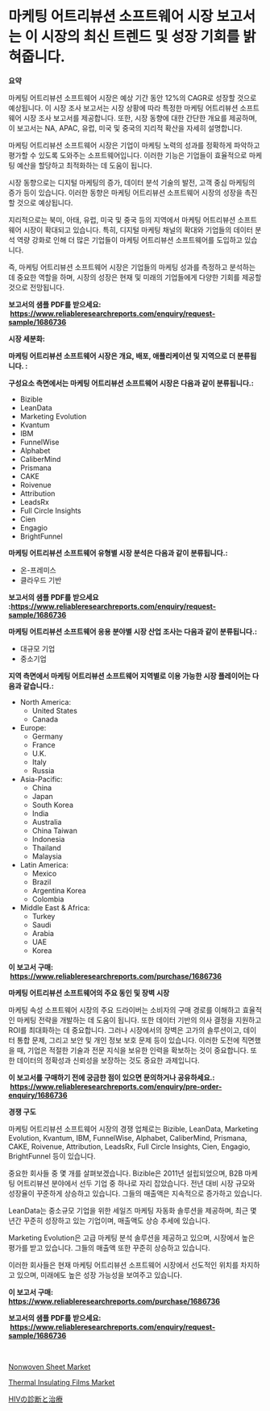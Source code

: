 <p><h1>마케팅 어트리뷰션 소프트웨어 시장 보고서는 이 시장의 최신 트렌드 및 성장 기회를 밝혀줍니다.</h1></p><p><strong>요약</strong></p>
<p><p>마케팅 어트리뷰션 소프트웨어 시장은 예상 기간 동안 12%의 CAGR로 성장할 것으로 예상됩니다. 이 시장 조사 보고서는 시장 상황에 따라 특정한 마케팅 어트리뷰션 소프트웨어 시장 조사 보고서를 제공합니다. 또한, 시장 동향에 대한 간단한 개요를 제공하며, 이 보고서는 NA, APAC, 유럽, 미국 및 중국의 지리적 확산을 자세히 설명합니다. </p><p>마케팅 어트리뷰션 소프트웨어 시장은 기업이 마케팅 노력의 성과를 정확하게 파악하고 평가할 수 있도록 도와주는 소프트웨어입니다. 이러한 기능은 기업들이 효율적으로 마케팅 예산을 할당하고 최적화하는 데 도움이 됩니다.</p><p>시장 동향으로는 디지털 마케팅의 증가, 데이터 분석 기술의 발전, 고객 중심 마케팅의 증가 등이 있습니다. 이러한 동향은 마케팅 어트리뷰션 소프트웨어 시장의 성장을 촉진할 것으로 예상됩니다.</p><p>지리적으로는 북미, 아태, 유럽, 미국 및 중국 등의 지역에서 마케팅 어트리뷰션 소프트웨어 시장이 확대되고 있습니다. 특히, 디지털 마케팅 채널의 확대와 기업들의 데이터 분석 역량 강화로 인해 더 많은 기업들이 마케팅 어트리뷰션 소프트웨어를 도입하고 있습니다.</p><p>즉, 마케팅 어트리뷰션 소프트웨어 시장은 기업들의 마케팅 성과를 측정하고 분석하는 데 중요한 역할을 하며, 시장의 성장은 현재 및 미래의 기업들에게 다양한 기회를 제공할 것으로 전망됩니다.</p></p>
<p><strong>보고서의 샘플 PDF를 받으세요: &nbsp;<a href="https://www.reliableresearchreports.com/enquiry/request-sample/1686736">https://www.reliableresearchreports.com/enquiry/request-sample/1686736</a></strong></p>
<p><strong>시장 세분화:</strong></p>
<p><strong> 마케팅 어트리뷰션 소프트웨어 시장은 개요, 배포, 애플리케이션 및 지역으로 더 분류됩니다. :</strong></p>
<p><strong>구성요소 측면에서는 마케팅 어트리뷰션 소프트웨어 시장은 다음과 같이 분류됩니다.:</strong></p>
<p><ul><li>Bizible</li><li>LeanData</li><li>Marketing Evolution</li><li>Kvantum</li><li>IBM</li><li>FunnelWise</li><li>Alphabet</li><li>CaliberMind</li><li>Prismana</li><li>CAKE</li><li>Roivenue</li><li>Attribution</li><li>LeadsRx</li><li>Full Circle Insights</li><li>Cien</li><li>Engagio</li><li>BrightFunnel</li></ul></p>
<p><strong> 마케팅 어트리뷰션 소프트웨어 유형별 시장 분석은 다음과 같이 분류됩니다.:</strong></p>
<p><ul><li>온-프레미스</li><li>클라우드 기반</li></ul></p>
<p><strong>보고서의 샘플 PDF를 받으세요 :<a href="https://www.reliableresearchreports.com/enquiry/request-sample/1686736">https://www.reliableresearchreports.com/enquiry/request-sample/1686736</a></strong></p>
<p><strong> 마케팅 어트리뷰션 소프트웨어 응용 분야별 시장 산업 조사는 다음과 같이 분류됩니다.:</strong></p>
<p><ul><li>대규모 기업</li><li>중소기업</li></ul></p>
<p><strong>지역 측면에서 마케팅 어트리뷰션 소프트웨어 지역별로 이용 가능한 시장 플레이어는 다음과 같습니다.:</strong></p>
<p><ul>
    <li>
        North America:
        <ul>
            <li>United States</li>
            <li>Canada</li>
        </ul>
    </li>
    <li>
        Europe:
        <ul>
            <li>Germany</li>
            <li>France</li>
            <li>U.K.</li>
            <li>Italy</li>
            <li>Russia</li>
        </ul>
    </li>
    <li>
        Asia-Pacific:
        <ul>
            <li>China</li>
            <li>Japan</li>
            <li>South Korea</li>
            <li>India</li>
            <li>Australia</li>
            <li>China Taiwan</li>
            <li>Indonesia</li>
            <li>Thailand</li>
            <li>Malaysia</li>
        </ul>
    </li>
    <li>
        Latin America:
        <ul>
            <li>Mexico</li>
            <li>Brazil</li>
            <li>Argentina Korea</li>
            <li>Colombia</li>
        </ul>
    </li>
    <li>
        Middle East & Africa:
        <ul>
            <li>Turkey</li>
            <li>Saudi</li>
            <li>Arabia</li>
            <li>UAE</li>
            <li>Korea</li>
        </ul>
    </li>
    </ul></p>
<p><strong>이 보고서 구매: &nbsp;<a href="https://www.reliableresearchreports.com/purchase/1686736">https://www.reliableresearchreports.com/purchase/1686736</a></strong></p>
<p><strong>마케팅 어트리뷰션 소프트웨어의 주요 동인 및 장벽 시장</strong></p>
<p><p>마케팅 속성 소프트웨어 시장의 주요 드라이버는 소비자의 구매 경로를 이해하고 효율적인 마케팅 전략을 개발하는 데 도움이 됩니다. 또한 데이터 기반의 의사 결정을 지원하고 ROI를 최대화하는 데 중요합니다. 그러나 시장에서의 장벽은 고가의 솔루션이고, 데이터 통합 문제, 그리고 보안 및 개인 정보 보호 문제 등이 있습니다. 이러한 도전에 직면했을 때, 기업은 적절한 기술과 전문 지식을 보유한 인력을 확보하는 것이 중요합니다. 또한 데이터의 정확성과 신뢰성을 보장하는 것도 중요한 과제입니다.</p></p>
<p><strong>이 보고서를 구매하기 전에 궁금한 점이 있으면 문의하거나 공유하세요.: &nbsp;<a href="https://www.reliableresearchreports.com/enquiry/pre-order-enquiry/1686736">https://www.reliableresearchreports.com/enquiry/pre-order-enquiry/1686736</a></strong></p>
<p><strong>경쟁 구도</strong></p>
<p><p>마케팅 어트리뷰션 소프트웨어 시장의 경쟁 업체로는 Bizible, LeanData, Marketing Evolution, Kvantum, IBM, FunnelWise, Alphabet, CaliberMind, Prismana, CAKE, Roivenue, Attribution, LeadsRx, Full Circle Insights, Cien, Engagio, BrightFunnel 등이 있습니다.</p><p>중요한 회사들 중 몇 개를 살펴보겠습니다. Bizible은 2011년 설립되었으며, B2B 마케팅 어트리뷰션 분야에서 선두 기업 중 하나로 자리 잡았습니다. 전년 대비 시장 규모와 성장율이 꾸준하게 상승하고 있습니다. 그들의 매출액은 지속적으로 증가하고 있습니다.</p><p>LeanData는 중소규모 기업을 위한 세일즈 마케팅 자동화 솔루션을 제공하며, 최근 몇 년간 꾸준히 성장하고 있는 기업이며, 매출액도 상승 추세에 있습니다.</p><p>Marketing Evolution은 고급 마케팅 분석 솔루션을 제공하고 있으며, 시장에서 높은 평가를 받고 있습니다. 그들의 매출액 또한 꾸준히 상승하고 있습니다.</p><p>이러한 회사들은 현재 마케팅 어트리뷰션 소프트웨어 시장에서 선도적인 위치를 차지하고 있으며, 미래에도 높은 성장 가능성을 보여주고 있습니다.</p></p>
<p><strong>이 보고서 구매: &nbsp; <a href="https://www.reliableresearchreports.com/purchase/1686736">https://www.reliableresearchreports.com/purchase/1686736</a></strong></p>
<p><strong>보고서의 샘플 PDF를 받으세요: &nbsp;<a href="https://www.reliableresearchreports.com/enquiry/request-sample/1686736">https://www.reliableresearchreports.com/enquiry/request-sample/1686736</a></strong><strong></strong></p>
<p>&nbsp;</p>
<p><p><a href="https://cat-emmental-94b.notion.site/Nonwoven-Sheet-Market-Size-Share-Trends-Analysis-Report-By-Material-By-Type-By-End-user-By-Reg-42204846e9da427c974de4a364c4cf96">Nonwoven Sheet Market</a></p><p><a href="https://silk-columnist-571.notion.site/Thermal-Insulating-Films-Market-Size-and-Examines-its-Market-Scope-with-a-Primary-Focus-on-Growth--bbac9474717f49ed8d9548f1a5e78eb7">Thermal Insulating Films Market</a></p><p><a href="https://github.com/vhemk0794148/Market-Research-Report-List-1/blob/main/44338938849.md">HIVの診断と治療</a></p></p>